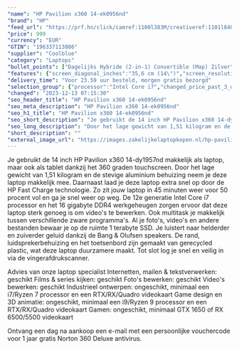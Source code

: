 ```yaml
---
"name": "HP Pavilion x360 14-ek0956nd"
"brand": "HP"
"feed_url": "https://prf.hn/click/camref:1100l383M/creativeref:1101l84031/destination:https%3A%2F%2Fwww.coolblue.nl%2Fproduct%2F926546"
"price": 999
"currency": "EUR"
"GTIN": "196337113886"
"supplier": "Coolblue"
"category": "Laptops"
"bullet_points": ["Dagelijks Hybride (2-in-1) Convertible (Map) Zilver","Intel® Core™ i7 i7-1255U 1,7 GHz","Touchscreen 35,6 cm (14\") Full HD 1920 x 1080 Pixels IPS 16:9","16 GB DDR4-SDRAM 3200 MHz","1 TB SSD","Intel Iris Xe Graphics","Wi-Fi 6E (802.11ax) Bluetooth 5.3","Lithium-Polymeer (LiPo) 43 Wh 8 uur 65 W","Windows 11 Home"]
"features": {"screen_diagonal_inches":"35,6 cm (14\")","screen_resolution":"1920 x 1080 Pixels","processor_family":"Intel® Core™ i7","memory_size":"16 GB","memory_type":"DDR4-SDRAM","total_storage_space":"1 TB","operating_system":"Windows 11 Home","battery_capacity":"43 Wh","width":"322 mm","depth":"210 mm","height":"19,9 mm","weight":"1,51 kg"}
"delivery_time": "Voor 23.59 uur besteld, morgen gratis bezorgd"
"selection_group": {"processor":"Intel Core i7","changed_price_past_3_days":false,"product_family":"Pavilion x360"}
"changed": "2023-12-13 07:15:30"
"seo_header_title": "HP Pavilion x360 14-ek0956nd"
"seo_meta_description": "HP Pavilion x360 14-ek0956nd"
"seo_h1_title": "HP Pavilion x360 14-ek0956nd"
"seo_short_description": "Je gebruikt de 14 inch HP Pavilion x360 14-dy1957nd makkelijk als laptop, maar ook als tablet dankzij het 360 graden touchscreen."
"seo_long_description": "Door het lage gewicht van 1,51 kilogram en de stevige aluminium behuizing neem je deze laptop makkelijk mee. Daarnaast laad je deze laptop extra snel op door de HP Fast Charge technologie. Zo zit jouw laptop in 45 minuten weer voor 50 procent vol en ga je snel weer op weg. De 12e generatie Intel Core i7 processor en het 16 gigabyte DDR4 werkgeheugen zorgen ervoor dat deze laptop sterk genoeg is om video's te bewerken. Ook multitask je makkelijk tussen verschillende zware programma's. Al je foto's, video's en andere bestanden bewaar je op de ruimte 1 terabyte SSD. Je luistert naar helderder en zuiverder geluid dankzij de Bang & Olufsen speakers.  De rand, luidsprekerbehuizing en het toetsenbord zijn gemaakt van gerecycled plastic, wat deze laptop duurzamere maakt. Tot slot log je snel en veilig in via de vingerafdrukscanner. \r\n\r\nAdvies van onze laptop specialist\r\nInternetten, mailen & tekstverwerken: geschikt\r\nFilms & series kijken: geschikt\r\nFoto's bewerken: geschikt\r\nVideo's bewerken: geschikt\r\nIndustrieel ontwerpen: ongeschikt, minimaal een i7/Ryzen 7 processor en een RTX/RX/Quadro videokaart\r\nGame design en 3D animatie: ongeschikt, minimaal een i9/Ryzen 9 processor en een RTX/RX/Quadro videokaart\r\nGamen: ongeschikt, minimaal GTX 1650 of RX 6500/5500 videokaart\r\n \r\nOntvang een dag na aankoop een e-mail met een persoonlijke vouchercode voor 1 jaar gratis Norton 360 Deluxe antivirus."
"short_description": ""
"external_image_url": "https://images.zakelijkelaptopkopen.nl/hp-pavilion-x360-14-ek0956nd.webp"
---
```


Je gebruikt de 14 inch HP Pavilion x360 14-dy1957nd makkelijk als laptop, maar ook als tablet dankzij het 360 graden touchscreen. Door het lage gewicht van 1,51 kilogram en de stevige aluminium behuizing neem je deze laptop makkelijk mee. Daarnaast laad je deze laptop extra snel op door de HP Fast Charge technologie. Zo zit jouw laptop in 45 minuten weer voor 50 procent vol en ga je snel weer op weg. De 12e generatie Intel Core i7 processor en het 16 gigabyte DDR4 werkgeheugen zorgen ervoor dat deze laptop sterk genoeg is om video's te bewerken. Ook multitask je makkelijk tussen verschillende zware programma's. Al je foto's, video's en andere bestanden bewaar je op de ruimte 1 terabyte SSD. Je luistert naar helderder en zuiverder geluid dankzij de Bang & Olufsen speakers.  De rand, luidsprekerbehuizing en het toetsenbord zijn gemaakt van gerecycled plastic, wat deze laptop duurzamere maakt. Tot slot log je snel en veilig in via de vingerafdrukscanner.

Advies van onze laptop specialist
Internetten, mailen & tekstverwerken: geschikt
Films & series kijken: geschikt
Foto's bewerken: geschikt
Video's bewerken: geschikt
Industrieel ontwerpen: ongeschikt, minimaal een i7/Ryzen 7 processor en een RTX/RX/Quadro videokaart
Game design en 3D animatie: ongeschikt, minimaal een i9/Ryzen 9 processor en een RTX/RX/Quadro videokaart
Gamen: ongeschikt, minimaal GTX 1650 of RX 6500/5500 videokaart
 
Ontvang een dag na aankoop een e-mail met een persoonlijke vouchercode voor 1 jaar gratis Norton 360 Deluxe antivirus.